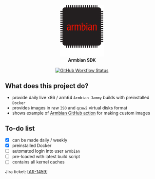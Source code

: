 <p align="center">
  <a href="#build-framework">
   <img src="https://raw.githubusercontent.com/armbian/build/master/.github/armbian-logo.png" alt="Armbian logo" width="144">
  </a>
  <br>
  <strong>Armbian SDK</strong><br>
<br>
<a href=https://github.com/armbian/sdk/releases/latest><img alt="GitHub Workflow Status" src="https://img.shields.io/github/v/release/armbian/sdk?labelColor=green&color=green&label=Download&style=for-the-badge&logoColor=black"></a>
</p>




## What does this project do?

- provide daily live x86 / arm64 `Armbian Jammy` builds with preinstalled `Docker`
- provides images in raw `ISO` and `qcow2` virtual disks format
- shows example of [Armbian GitHub action](.github/workflows/action.yml) for making custom images

## To-do list

- [x] can be made daily / weekly
- [x] preinstalled Docker
- [ ] automated login into user `armbian`
- [ ] pre-loaded with latest build script
- [ ] contains all kernel caches

Jira ticket: [[AR-1459](https://armbian.atlassian.net/browse/AR-1459)]
